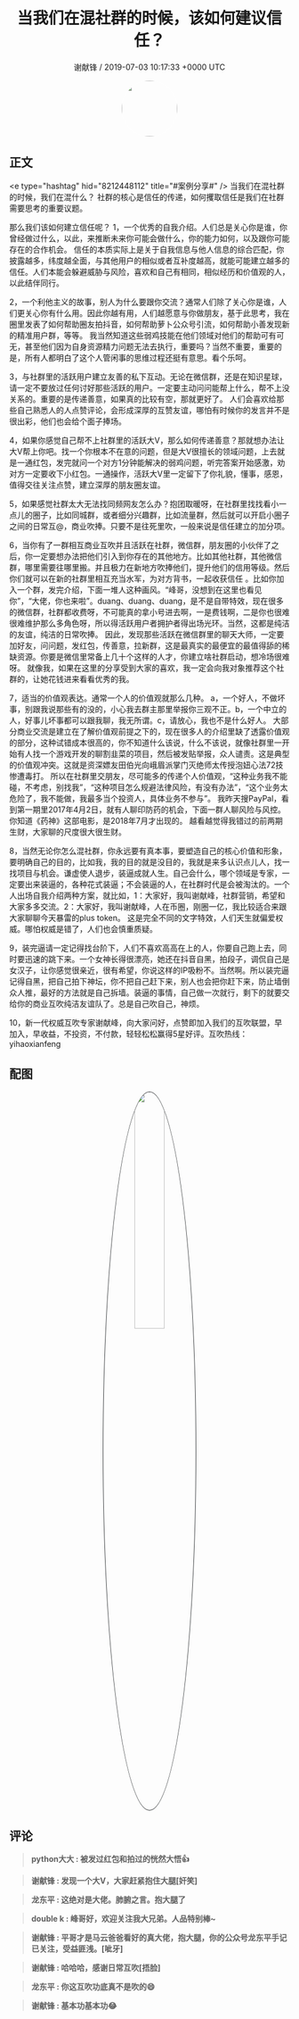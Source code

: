 <h1 align="center">当我们在混社群的时候，该如何建议信任？</h1>
<p align="center">
    <a>谢献锋 / 2019-07-03 10:17:33 &#43;0000 UTC</a>
</p>

<div align="center">
    <img src="https://images.zsxq.com/Fsy9bdXFzCNic3n5iptfdLJkPtZL?e=1590940799&amp;token=kIxbL07-8jAj8w1n4s9zv64FuZZNEATmlU_Vm6zD:TZTeVUESC-nt0kKjVl7veRDmC-M=" width="100" height="100" style="border:1px solid;border-radius:50%; color:#ffffff"/>
</div>

## 正文

<div>
&lt;e type=&#34;hashtag&#34; hid=&#34;8212448112&#34; title=&#34;#案例分享#&#34; /&gt; 当我们在混社群的时候，我们在混什么？
社群的核心是信任的传递，如何攫取信任是我们在社群需要思考的重要议题。

那么我们该如何建立信任呢？
1，一个优秀的自我介绍。人们总是关心你是谁，你曾经做过什么，以此，来推断未来你可能会做什么，你的能力如何，以及跟你可能存在的合作机会。
信任的本质实际上是关于自我信息与他人信息的综合匹配，你披露越多，纬度越全面，与其他用户的相似或者互补度越高，就能可能建立越多的信任。人们本能会躲避威胁与风险，喜欢和自己有相同，相似经历和价值观的人，以此结伴同行。

2，一个利他主义的故事，别人为什么要跟你交流？通常人们除了关心你是谁，人们更关心你有什么用。因此你越有用，人们越愿意与你做朋友，基于此思考，我在圈里发表了如何帮助圈友拍抖音，如何帮助萝卜公众号引流，如何帮助小善发现新的精准用户群，等等。
我当然知道这些弱鸡技能在他们领域对他们的帮助可有可无，甚至他们因为自身资源精力问题无法去执行，重要吗？当然不重要，重要的是，所有人都明白了这个人管闲事的思维过程还挺有意思。看个乐呵。

3，与社群里的活跃用户建立友善的私下互动。无论在微信群，还是在知识星球，请一定不要放过任何讨好那些活跃的用户。一定要主动问问能帮上什么，帮不上没关系的。重要的是传递善意，如果真的比较有空，那就更好了。
人们会喜欢给那些自己熟悉人的人点赞评论，会形成深厚的互赞友谊，哪怕有时候你的发言并不是很出彩，他们也会给个面子捧场。

4，如果你感觉自己帮不上社群里的活跃大V，那么如何传递善意？那就想办法让大V帮上你吧。找一个你根本不在意的问题，但是大V很擅长的领域问题，上去就是一通红包，发完就问一个对方1分钟能解决的弱鸡问题，听完答案开始感激，劝对方一定要收下小红包。一通操作，活跃大V里一定留下了你礼貌，懂事，感恩，值得交往关注点赞，建立深厚的朋友圈友谊。

5，如果感觉社群太大无法找同频网友怎么办？抱团取暖呀，在社群里找找看小一点儿的圈子，比如同城群，或者细分兴趣群，比如流量群，然后就可以开启小圈子之间的日常互@，商业吹捧。只要不是往死里吹，一般来说是信任建立的加分项。

6，当你有了一群相互商业互吹并且活跃在社群，微信群，朋友圈的小伙伴了之后，你一定要想办法把他们引入到你存在的其他地方。比如其他社群，其他微信群，哪里需要往哪里搬。并且极力在新地方吹捧他们，提升他们的信用等级。然后你们就可以在新的社群里相互充当水军，为对方背书，一起收获信任 。比如你加入一个群，发完介绍，下面一堆人这种画风。“峰哥，没想到在这里也看见你”，“大佬，你也来啦”。duang、duang、duang，是不是自带特效，现在很多的微信群，社群都收费呀，不可能真的拿小号进去啊，一是费钱啊，二是你也很难很难维护那么多角色呀，所以得活跃用户者拥护者得出场光环。当然，这都是纯洁的友谊，纯洁的日常吹捧。
因此，发现那些活跃在微信群里的聊天大师，一定要加好友，问问题，发红包，传善意，拉新群，这是最真实的最便宜的最值得舔的稀缺资源。你要是微信里常备上几十个这样的人才，你建立啥社群启动，想冷场很难呀。
就像我，如果在这里的分享受到大家的喜欢，我一定会向我对象推荐这个社群的，让她花钱进来看看优秀的我。

7，适当的价值观表达。通常一个人的价值观就那么几种。
a，一个好人，不做坏事，别跟我说那些有的没的，小心我去群主那里举报你三观不正。b，一个中立的人，好事儿坏事都可以跟我聊，我无所谓。c，请放心，我也不是什么好人。
大部分商业交流是建立在了解价值观前提之下的，现在很多人的介绍里缺了透露价值观的部分，这种试错成本很高的，你不知道什么该说，什么不该说，就像社群里一开始有人找一个游戏开发的聊割韭菜的项目，然后被发贴举报，众人谴责。这是典型的价值观冲突。这就是资深嫖友田伯光向峨眉派掌门灭绝师太传授泡妞心法72技惨遭毒打。
所以在社群里交朋友，尽可能多的传递个人价值观，“这种业务我不能碰，不考虑，别找我”，“这种项目怎么规避法律风险，有没有办法”，“这个业务太危险了，我不能做，我最多当个投资人，具体业务不参与”。
我昨天搜PayPal，看到第一期里2017年4月2日，就有人聊印防药的机会，下面一群人聊风险与风控。你知道《药神》这部电影，是2018年7月才出现的。
越看越觉得我错过的前两期生财，大家聊的尺度很大很生财。

8，当然无论你怎么混社群，你永远要有真本事，要塑造自己的核心价值和形象，要明确自己的目的，比如我，我的目的就是没目的，我就是来多认识点儿人，找一找项目与机会。谦虚使人退步，装逼成就人生。自己会什么，哪个领域是专家，一定要出来装逼的，各种花式装逼；不会装逼的人，在社群时代是会被淘汰的。一个人出场自我介绍两种方案，就比如，1：大家好，我叫谢献峰，社群营销，希望和大家多多交流。2：大家好，我叫谢献峰，人在币圈，刚圈一亿，我比较适合来跟大家聊聊今天暴雷的plus token。
这是完全不同的文字特效，人们天生就偏爱权威。哪怕权威是错了，人们也会慎重质疑。

9，装完逼请一定记得找台阶下，人们不喜欢高高在上的人，你要自己跑上去，同时要迅速的跳下来。一个女神长得很漂亮，她还在抖音自黑，拍段子，调侃自己是女汉子，让你感觉很亲近，很有希望，你说这样的IP吸粉不。当然啊。所以装完逼记得自黑，把自己拍下神坛，你不把自己赶下来，别人也会把你赶下来，防止墙倒众人推，最好的方法就是自己拆墙。装逼的事情，自己做一次就行，剩下的就要交给你的商业互吹纯洁友谊队了。总是自己吹自己，神烦。

10，新一代权威互吹专家谢献峰，向大家问好，点赞即加入我们的互吹联盟，早加入，早收益，不投资，不付款，轻轻松松赢得5星好评。互吹热线：yihaoxianfeng
</div>

## 配图
<div class="image" align="center">

<img src="https://images.zsxq.com/FhqhoCKB8m23T73b6MbiUsv5bmrE?e=1590940799&amp;token=kIxbL07-8jAj8w1n4s9zv64FuZZNEATmlU_Vm6zD:sSWr2fCttxuWFmALm9h9zABfE3A=" width="33%" height="33%" style="border:1px solid;border-radius:50%; color:#3c3f41"/>

</div>

## 评论

<div align="left">
<div>

<blockquote >
<span> <strong>python大大 : 被发过红包和拍过的恍然大悟👍 </strong></span>
</blockquote>

<blockquote >
<span> <strong>谢献锋 : 发现一个大V，大家赶紧抱住大腿[奸笑] </strong></span>
</blockquote>

<blockquote >
<span> <strong>龙东平 : 这绝对是大佬。肺腑之言。抱大腿了 </strong></span>
</blockquote>

<blockquote >
<span> <strong>double k : 峰哥好，欢迎关注我大兄弟。人品特别棒~ </strong></span>
</blockquote>

<blockquote >
<span> <strong>谢献锋 : 平哥才是马云爸爸看好的真大佬，抱大腿，你的公众号龙东平手记已关注，受益匪浅。[呲牙] </strong></span>
</blockquote>

<blockquote >
<span> <strong>谢献锋 : 哈哈哈，感谢日常互吹[捂脸] </strong></span>
</blockquote>

<blockquote >
<span> <strong>龙东平 : 你这互吹功底真不是吹的😄 </strong></span>
</blockquote>

<blockquote >
<span> <strong>谢献锋 : 基本功基本功😂 </strong></span>
</blockquote>

</div>
</div>